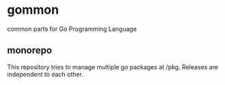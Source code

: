 # gommon

common parts for Go Programming Language

## monorepo

This repository tries to manage multiple go packages at /pkg.
Releases are independent to each other.
